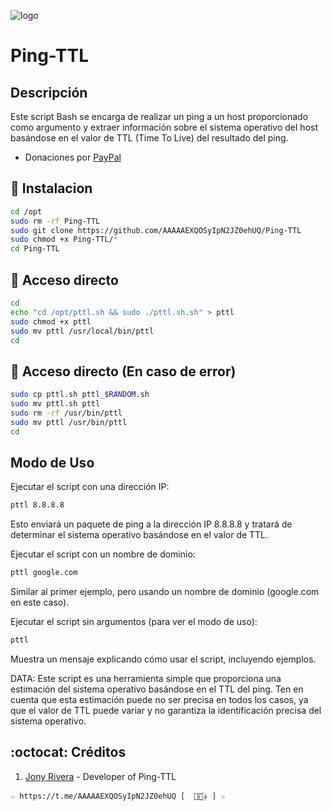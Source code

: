 ﻿![logo](https://github.com/AAAAAEXQOSyIpN2JZ0ehUQ/Ping-TTL/blob/main/Imagenes/Ping-TTL.jpg)

# Ping-TTL

## Descripción
Este script Bash se encarga de realizar un ping a un host proporcionado 
como argumento y extraer información sobre el sistema operativo del 
host basándose en el valor de TTL (Time To Live) del resultado del ping. 

* Donaciones por [PayPal](https://paypal.me/jonyriverasepulveda)

## :book: Instalacion
```bash
cd /opt
sudo rm -rf Ping-TTL
sudo git clone https://github.com/AAAAAEXQOSyIpN2JZ0ehUQ/Ping-TTL
sudo chmod +x Ping-TTL/*
cd Ping-TTL
```

## :book: Acceso directo
```bash
cd
echo "cd /opt/pttl.sh && sudo ./pttl.sh.sh" > pttl 
sudo chmod +x pttl
sudo mv pttl /usr/local/bin/pttl
cd
```

## :book: Acceso directo (En caso de error)
```bash
sudo cp pttl.sh pttl_$RANDOM.sh
sudo mv pttl.sh pttl
sudo rm -rf /usr/bin/pttl
sudo mv pttl /usr/bin/pttl
cd
```

## Modo de Uso

Ejecutar el script con una dirección IP:

```bash
pttl 8.8.8.8
```
Esto enviará un paquete de ping a la dirección IP 8.8.8.8 y tratará de 
determinar el sistema operativo basándose en el valor de TTL.

Ejecutar el script con un nombre de dominio:

```bash
pttl google.com
```
Similar al primer ejemplo, pero usando un nombre de dominio 
(google.com en este caso).

Ejecutar el script sin argumentos (para ver el modo de uso):

```bash
pttl
```
Muestra un mensaje explicando cómo usar el script, incluyendo ejemplos.

DATA: Este script es una herramienta simple que proporciona una estimación 
del sistema operativo basándose en el TTL del ping. Ten en cuenta que 
esta estimación puede no ser precisa en todos los casos, ya que el valor 
de TTL puede variar y no garantiza la identificación precisa del sistema 
operativo.

## :octocat: Créditos
1. [Jony Rivera](#) - Developer of Ping-TTL 
```
☆ https://t.me/AAAAAEXQOSyIpN2JZ0ehUQ [  ⃘⃤꙰✰ ] ☆
```